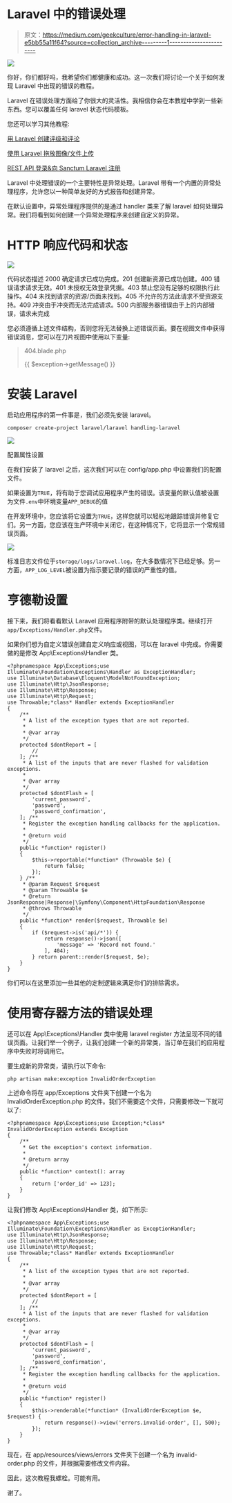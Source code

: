 # Laravel 中的错误处理

> 原文：<https://medium.com/geekculture/error-handling-in-laravel-e5bb55a11f64?source=collection_archive---------1----------------------->

![](img/d74b3ce5716b7dc7b0312d3d84e71a96.png)

你好，你们都好吗，我希望你们都健康和成功。这一次我们将讨论一个关于如何发现 Laravel 中出现的错误的教程。

Laravel 在错误处理方面给了你很大的灵活性。我相信你会在本教程中学到一些新东西。您可以覆盖任何 laravel 状态代码模板。

您还可以学习其他教程:

[用 Laravel 创建评级和评论](https://temanngoding.com/en/creating-ratings-and-reviews-with-laravel/)

[使用 Laravel 拖放图像/文件上传](https://temanngoding.com/en/drag-and-drop-image-file-upload-using-laravel/)

[REST API 登录&向 Sanctum Laravel 注册](https://temanngoding.com/en/rest-api-login-register-with-sanctum-laravel/)

Laravel 中处理错误的一个主要特性是异常处理。Laravel 带有一个内置的异常处理程序，允许您以一种简单友好的方式报告和创建异常。

在默认设置中，异常处理程序提供的是通过 handler 类来了解 laravel 如何处理异常。我们将看到如何创建一个异常处理程序来创建自定义的异常。

# HTTP 响应代码和状态

![](img/573d76250a254ba756e089c0e647df74.png)

代码状态描述 2000 确定请求已成功完成。201 创建新资源已成功创建。400 错误请求请求无效。401 未授权无效登录凭据。403 禁止您没有足够的权限执行此操作。404 未找到请求的资源/页面未找到。405 不允许的方法此请求不受资源支持。409 冲突由于冲突而无法完成请求。500 内部服务器错误由于上的内部错误，请求未完成

您必须遵循上述文件结构，否则您将无法替换上述错误页面。要在视图文件中获得错误消息，您可以在刀片视图中使用以下变量:

> 404.blade.php
> 
> {{ $exception->getMessage() }}

# 安装 Laravel

启动应用程序的第一件事是，我们必须先安装 laravel。

```
composer create-project laravel/laravel handling-laravel
```

![](img/5f6b84953bb1e49cc2a3b59fee06bc68.png)

配置属性设置

在我们安装了 laravel 之后，这次我们可以在 config/app.php 中设置我们的配置文件。

如果设置为`TRUE`，将有助于您调试应用程序产生的错误。该变量的默认值被设置为文件`.env`中环境变量`APP_DEBUG`的值

在开发环境中，您应该将它设置为`TRUE`，这样您就可以轻松地跟踪错误并修复它们。另一方面，您应该在生产环境中关闭它，在这种情况下，它将显示一个常规错误页面。

![](img/472cc1d34c46944b42410febad3e2261.png)

标准日志文件位于`storage/logs/laravel.log`，在大多数情况下已经足够。另一方面，`APP_LOG_LEVEL`被设置为指示要记录的错误的严重性的值。

# 亨德勒设置

接下来，我们将看看默认 Laravel 应用程序附带的默认处理程序类。继续打开`app/Exceptions/Handler.php`文件。

如果你们想为自定义错误创建自定义响应或视图，可以在 laravel 中完成。你需要做的是修改 App\Exceptions\Handler 类。

```
<?phpnamespace App\Exceptions;use Illuminate\Foundation\Exceptions\Handler as ExceptionHandler;
use Illuminate\Database\Eloquent\ModelNotFoundException;
use Illuminate\Http\JsonResponse;
use Illuminate\Http\Response;
use Illuminate\Http\Request;
use Throwable;*class* Handler extends ExceptionHandler
{
    /**
     * A list of the exception types that are not reported.
     *
     * @var array
     */
    protected $dontReport = [
        //
    ]; /**
     * A list of the inputs that are never flashed for validation exceptions.
     *
     * @var array
     */
    protected $dontFlash = [
        'current_password',
        'password',
        'password_confirmation',
    ]; /**
     * Register the exception handling callbacks for the application.
     *
     * @return void
     */
    public *function* register()
    {
        $this->reportable(*function* (Throwable $e) {
            return false;
        });
    } /**
     * @param Request $request
     * @param Throwable $e
     * @return JsonResponse|Response|\Symfony\Component\HttpFoundation\Response
     * @throws Throwable
     */
    public *function* render($request, Throwable $e)
    {
        if ($request->is('api/*')) {
            return response()->json([
                'message' => 'Record not found.'
            ], 404);
        } return parent::render($request, $e);
    }
}
```

你们可以在这里添加一些其他的定制逻辑来满足你们的排除需求。

# 使用寄存器方法的错误处理

还可以在 App\Exceptions\Handler 类中使用 laravel register 方法呈现不同的错误页面。让我们举一个例子，让我们创建一个新的异常类，当订单在我们的应用程序中失败时将调用它。

要生成新的异常类，请执行以下命令:

```
php artisan make:exception InvalidOrderException
```

上述命令将在 app/Exceptions 文件夹下创建一个名为 InvalidOrderException.php 的文件。我们不需要这个文件，只需要修改一下就可以了:

```
<?phpnamespace App\Exceptions;use Exception;*class* InvalidOrderException extends Exception
{
    /**
     * Get the exception's context information.
     *
     * @return array
     */
    public *function* context(): array
    {
        return ['order_id' => 123];
    }
}
```

让我们修改 App\Exceptions\Handler 类，如下所示:

```
<?phpnamespace App\Exceptions;use Illuminate\Foundation\Exceptions\Handler as ExceptionHandler;
use Illuminate\Http\JsonResponse;
use Illuminate\Http\Response;
use Illuminate\Http\Request;
use Throwable;*class* Handler extends ExceptionHandler
{
    /**
     * A list of the exception types that are not reported.
     *
     * @var array
     */
    protected $dontReport = [
        //
    ]; /**
     * A list of the inputs that are never flashed for validation exceptions.
     *
     * @var array
     */
    protected $dontFlash = [
        'current_password',
        'password',
        'password_confirmation',
    ]; /**
     * Register the exception handling callbacks for the application.
     *
     * @return void
     */
    public *function* register()
    {
        $this->renderable(*function* (InvalidOrderException $e, $request) {
            return response()->view('errors.invalid-order', [], 500);
        });
    }
}
```

现在，在 app/resources/views/errors 文件夹下创建一个名为 invalid-order.php 的文件，并根据需要修改文件内容。

因此，这次教程我螺栓。可能有用。

谢了。